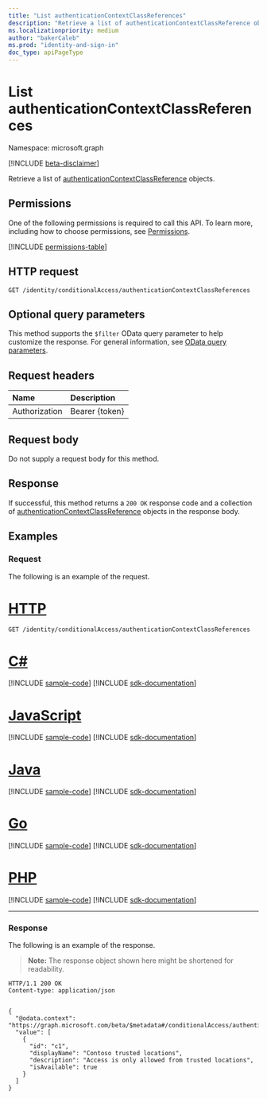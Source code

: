```yaml
---
title: "List authenticationContextClassReferences"
description: "Retrieve a list of authenticationContextClassReference objects."
ms.localizationpriority: medium
author: "bakerCaleb"
ms.prod: "identity-and-sign-in"
doc_type: apiPageType
---
```


# List authenticationContextClassReferences

Namespace: microsoft.graph

[!INCLUDE [beta-disclaimer](../../includes/beta-disclaimer.md)]

Retrieve a list of [authenticationContextClassReference](../resources/authenticationcontextclassreference.md) objects.

## Permissions

One of the following permissions is required to call this API. To learn more, including how to choose permissions, see [Permissions](/graph/permissions-reference).

<!-- { "blockType": "permissions", "name": "conditionalaccessroot_list_authenticationcontextclassreferences" } -->
[!INCLUDE [permissions-table](../includes/permissions/conditionalaccessroot-list-authenticationcontextclassreferences-permissions.md)]

## HTTP request

<!-- { "blockType": "ignored" } -->

```http
GET /identity/conditionalAccess/authenticationContextClassReferences
```
## Optional query parameters

This method supports the `$filter` OData query parameter to help customize the response. For general information, see [OData query parameters](/graph/query-parameters).

## Request headers

| Name      |Description|
|:----------|:----------|
| Authorization | Bearer {token} |

## Request body

Do not supply a request body for this method.

## Response

If successful, this method returns a `200 OK` response code and a collection of [authenticationContextClassReference](..\resources\authenticationcontextclassreference.md) objects in the response body.

## Examples

### Request

The following is an example of the request.


# [HTTP](#tab/http)
<!-- {
  "blockType": "request",
  "name": "get_authenticationcontextclassreference"
}-->

```msgraph-interactive
GET /identity/conditionalAccess/authenticationContextClassReferences
```

# [C#](#tab/csharp)
[!INCLUDE [sample-code](../includes/snippets/csharp/get-authenticationcontextclassreference-csharp-snippets.md)]
[!INCLUDE [sdk-documentation](../includes/snippets/snippets-sdk-documentation-link.md)]

# [JavaScript](#tab/javascript)
[!INCLUDE [sample-code](../includes/snippets/javascript/get-authenticationcontextclassreference-javascript-snippets.md)]
[!INCLUDE [sdk-documentation](../includes/snippets/snippets-sdk-documentation-link.md)]

# [Java](#tab/java)
[!INCLUDE [sample-code](../includes/snippets/java/get-authenticationcontextclassreference-java-snippets.md)]
[!INCLUDE [sdk-documentation](../includes/snippets/snippets-sdk-documentation-link.md)]

# [Go](#tab/go)
[!INCLUDE [sample-code](../includes/snippets/go/get-authenticationcontextclassreference-go-snippets.md)]
[!INCLUDE [sdk-documentation](../includes/snippets/snippets-sdk-documentation-link.md)]

# [PHP](#tab/php)
[!INCLUDE [sample-code](../includes/snippets/php/get-authenticationcontextclassreference-php-snippets.md)]
[!INCLUDE [sdk-documentation](../includes/snippets/snippets-sdk-documentation-link.md)]

---


### Response

The following is an example of the response.

> **Note:** The response object shown here might be shortened for readability.

<!-- {
  "blockType": "response",
  "truncated": false,
  "@odata.type": "microsoft.graph.authenticationContextClassReference",
  "isCollection": true
} -->

```http
HTTP/1.1 200 OK
Content-type: application/json


{
  "@odata.context": "https://graph.microsoft.com/beta/$metadata#/conditionalAccess/authenticationContextClassReferences",
  "value": [
    {
      "id": "c1",
      "displayName": "Contoso trusted locations",
      "description": "Access is only allowed from trusted locations",
      "isAvailable": true
    }
  ]
}
```

<!-- uuid: 16cd6b66-4b1a-43a1-adaf-3a886856ed98
2019-02-04 14:57:30 UTC -->
<!-- {
  "type": "#page.annotation",
  "description": "List authenticationContextClassReferences",
  "keywords": "",
  "section": "documentation",
  "tocPath": ""
}-->
